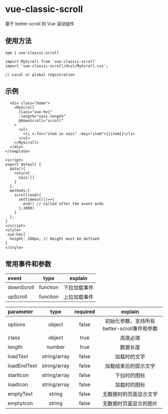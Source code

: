 # vue-classic-scroll

基于 better-scroll 的 Vue 滚动组件


## 使用方法

```
npm i vue-classic-scroll

import MyScroll from 'vue-classic-scroll'
import 'vue-classic-scroll/dist/MyScroll.css';

// Local or global registration
```


## 示例

```<template>
  <div class="home">
    <MyScroll 
      class="xue-hei"
      :length="nais.length"
      @downScroll="scroll"
    >
      <ul>
        <li v-for="item in nais" :key="item">{{item}}</li>
      </ul>
    </MyScroll>
  </div>
</template>

<script>
export default {
  data(){
    return{
      nais:[]
    }
  },
  methods:{
    scroll(end){
      setTimeout(()=>{
        end() // Called after the event ends
      },1000)
    }
  },
}
</script>
<style>
.xue-hei{
  height: 200px; // Height must be defined
}
</style>
```

## 常用事件和参数

| event      |    type     | explain  |
| :--------  | :--------:  |  :------------: |
| downScroll |   function  | 下拉加载事件 |
| upScroll   |   function  | 上拉加载事件 |


| parameter  |    type        |  required  | explain  |
| :--------  | :------------: | :--------: |  :------------: |
| options    |   object       |    false   | 初始化参数，支持所有better-scroll事件和参数  |
| class      |   object       |    true    | 高度必填  |
| length     |   number       |    true    | 数据长度       |
| loadText   |   string/array |    false   | 加载时的文字   |
| loadEndText  |   string/array |    false   | 加载结束后的提示文字  |
| startIcon  |   string/array |    false   | 下拉时的图标  |
| loadIcon  |   string/array |    false   | 加载时的图标  |
| emptyText |   string       |    false   | 无数据时的页面显示文字  |
| emptyIcon |   string       |    false   | 无数据时页面显示的图片  |








